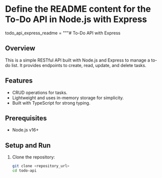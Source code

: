 # Define the README content for the To-Do API in Node.js with Express
todo_api_express_readme = """# To-Do API with Express

## Overview
This is a simple RESTful API built with Node.js and Express to manage a to-do list. It provides endpoints to create, read, update, and delete tasks.

## Features
- CRUD operations for tasks.
- Lightweight and uses in-memory storage for simplicity.
- Built with TypeScript for strong typing.

## Prerequisites
- Node.js v16+

## Setup and Run
1. Clone the repository:
   ```bash
   git clone <repository_url>
   cd todo-api

